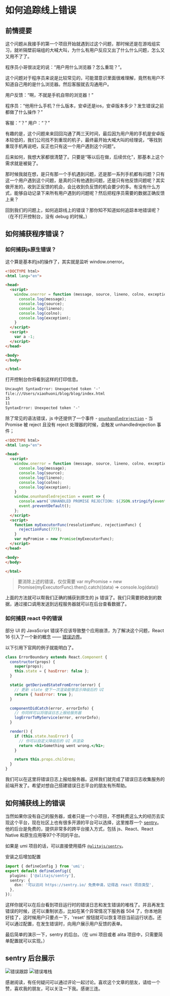 # 如何追踪线上错误

## 前情提要

这个问题从我接手的第一个项目开始就遇到过这个问题，那时候还是在游戏组实习，就听隔壁前端组的大喊大叫，为什么有用户反应又出了什么什么问题，怎么又又用不了了。

程序员小哥很淡定的说：“用户用什么浏览器？怎么重现？”。

这个问题对于程序员来说是比较常见的，可能潜意识里面很难理解，竟然有用户不知道自己用的是什么浏览器。然后客服就去沟通用户。

用户反馈：“啊，不就是手机自带的浏览器！”

程序员：“他用什么手机？什么版本，安卓还是ios，安卓版本多少？发生错误之前都做了什么操作？”

客服：“？”
用户：“？”

有趣的是，这个问题来来回回沟通了两三天时间，最后因为用户用的手机是安卓版本较低的，我们公司找不到重现的机子，最终最开始大喊大叫的经理说，“等找到重现手机再说吧，反正也只有这一个用户遇到这个问题”。

后来如何，我想大家都很清楚了。只要是“等以后在做，后续优化”，那基本上这个需求就是被毙了。

那时候我就在想，是只有那一个手机遇到问题，还是那一系列手机都有问题？只有这一个用户遇到这个问题，是真的只有他遇到问题，还是只有他反馈问题呢？其实做开发的，收到正反馈的机会，会比收到负反馈的机会要少的多。有没有什么方式，能够自动记录下来所有用户遇到的问题呢？然后把程序员需要的数据正确反馈上来？

回到我们的问题上，如何追踪线上的错误？那你知不知道如何追踪本地错误呢？（在不打开控制台，没有 debug 的时候。）

## 如何捕获程序错误？

### 如何捕获js原生错误？

这个算是基本的js的操作了，其实就是监听 window.onerror。 

```html
<!DOCTYPE html>
<html lang="en">

<head>
  <script>
    window.onerror = function (message, source, lineno, colno, exception) {
      console.log(message);
      console.log(source);
      console.log(lineno);
      console.log(colno);
      console.log(exception);
    }
  </script>
  <script>
    var a -1;
  </script>
</head>

<body>
</body>

</html>
```

打开控制台你将看到这样的打印信息。

```txt
Uncaught SyntaxError: Unexpected token '-' 
file:///Users/xiaohuoni/blog/blog/index.html
15
11
SyntaxError: Unexpected token '-'
```

除了常见的语法错误，js 中还提供了一个事件 - [`onunhandledrejection`](https://developer.mozilla.org/zh-CN/docs/Web/API/Window/unhandledrejection_event) - 当Promise 被 reject 且没有 reject 处理器的时候，会触发 unhandledrejection 事件；

```html
<!DOCTYPE html>
<html lang="en">

<head>
  <script>
    window.onerror = function (message, source, lineno, colno, exception) {
      console.log(message);
      console.log(source);
      console.log(lineno);
      console.log(colno);
      console.log(exception);
    }
    window.onunhandledrejection = event => {
      console.warn(`UNHANDLED PROMISE REJECTION: ${JSON.stringify(event.reason)}`);
      event.preventDefault();
    };
  </script>
  <script>
    function myExecutorFunc(resolutionFunc, rejectionFunc) {
      rejectionFunc(777);
    }
    var myPromise = new Promise(myExecutorFunc);
  </script>
</head>

<body>
</body>

</html>
```

> 要消除上述的错误，仅仅需要 var myPromise = new Promise(myExecutorFunc).then().catch((data) => console.log(data))

上面的方法就可以帮我们正确的捕获到原生的 js 错误了。我们只需要把收到的数据，通过接口调用发送到远程服务器就可以在后台查看数据了。

### 如何捕获 react 中的错误

部分 UI 的 JavaScript 错误不应该导致整个应用崩溃，为了解决这个问题，React 16 引入了一个新的概念 —— [错误边界](https://zh-hans.reactjs.org/docs/error-boundaries.html#introducing-error-boundaries)。

以下引用下官网的例子就能明白了。

```jsx
class ErrorBoundary extends React.Component {
  constructor(props) {
    super(props);
    this.state = { hasError: false };
  }

  static getDerivedStateFromError(error) {
    // 更新 state 使下一次渲染能够显示降级后的 UI
    return { hasError: true };
  }

  componentDidCatch(error, errorInfo) {
    // 你同样可以将错误日志上报给服务器
    logErrorToMyService(error, errorInfo);
  }

  render() {
    if (this.state.hasError) {
      // 你可以自定义降级后的 UI 并渲染
      return <h1>Something went wrong.</h1>;
    }

    return this.props.children; 
  }
}
```

我们可以在这里将错误日志上报给服务器。这样我们就完成了错误日志收集服务的前端开发了。希望对想自己搭建错误日志平台的朋友有所帮助。

## 如何捕获线上的错误

当然如果你没有自己的服务器，或者只是一个小项目，不想耗费这么大的经历去实现这个平台，现在社区上也有很多开源的平台可以选择，这里推荐一个 [sentry](https://github.com/getsentry/sentry)。他的后台是免费的，提供非常多的跨平台接入方式，包括 js、React、React Native 和原生应用等97个不同的平台。

如果是 umi 项目的话，可以直接使用插件 [`@alitajs/sentry`](https://github.com/alitajs/umi-plugin-sentry)。

安装之后增加配置

```ts
import { defineConfig } from 'umi';
export default defineConfig({
  plugins: ['@alitajs/sentry'],
  sentry: {
    dsn: '可以访问 https://sentry.io/ 免费申请，记得选 react 项目类型',
  },
});
```

这样你就可以在后台看到项目运行时的错误日志和发生错误的堆栈了。并且再发生错误的时候，还可以重制状态，比如在某个异常情况下服务器 504 了，你本地刚好挂了，这时候用户只要点一下，'reset' 按钮就可以恢复项目当前运行状态。还可以通过配置，在发生错误时，向用户展示用户反馈的表单。

最后简单的演示一下，sentry 的后台。（在 umi 项目或者 alita 项目中，只需要简单配置就可以实现。）

## sentry 后台展示

![错误跟踪](./1.png)
![错误堆栈](./2.png)

感谢阅读，有任何疑问可以通过评论一起讨论。喜欢这个文章的朋友，请给一个赞，喜欢我的朋友，可以关注一下我。感谢三连。